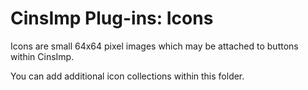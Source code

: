 CinsImp Plug-ins: Icons
=======================

Icons are small 64x64 pixel images which may be attached to buttons within CinsImp.

You can add additional icon collections within this folder.
